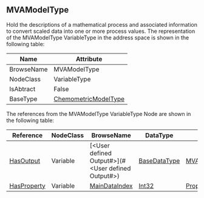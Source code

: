 <!-- objecttype -->
## MVAModelType
Hold the descriptions of a mathematical process and associated information to convert scaled data into one or more process values.
The representation of the MVAModelType VariableType in the address space is shown in the following table:  

|Name|Attribute|
|---|---|
|BrowseName|MVAModelType|
|NodeClass|VariableType|
|IsAbtract|False|
|BaseType|[ChemometricModelType](../../VariableTypes/ChemometricModelType/readme.md)|

The references from the MVAModelType VariableType Node are shown in the following table:  

|Reference|NodeClass|BrowseName|DataType|TypeDefinition|ModellingRule|
|---|---|---|---|---|---|
|[HasOutput](../../ReferenceTypes/HasOutput/readme.md)|Variable|[&lt;User defined Output#&gt;](#&lt;User defined Output#&gt;)|[BaseDataType](../../../Core/Part3/DataTypes/BaseDataType/readme.md)|[MVAOutputParameterType](../../VariableTypes/MVAOutputParameterType/readme.md)|[OptionalPlaceholder](../../../Core/Objects/OptionalPlaceholder/readme.md)|
|[HasProperty](../../../Core/Part3/ReferenceTypes/HasProperty/readme.md)|Variable|[MainDataIndex](#MainDataIndex)|[Int32](../../../Core/Part3/DataTypes/Int32/readme.md)|[PropertyType](../../../Core/Part5/VariableTypes/PropertyType/readme.md)|[Mandatory](../../../Core/Objects/Mandatory/readme.md)|


